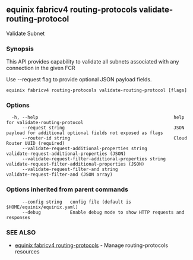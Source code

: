 ## equinix fabricv4 routing-protocols validate-routing-protocol

Validate Subnet

### Synopsis

This API provides capability to validate all subnets associated with any connection in the given FCR

Use --request flag to provide optional JSON payload fields.

```
equinix fabricv4 routing-protocols validate-routing-protocol [flags]
```

### Options

```
  -h, --help                                                   help for validate-routing-protocol
      --request string                                         JSON payload for additional optional fields not exposed as flags
      --router-id string                                       Cloud Router UUID (required)
      --validate-request-additional-properties string          validate-request-additional-properties (JSON)
      --validate-request-filter-additional-properties string   validate-request-filter-additional-properties (JSON)
      --validate-request-filter-and string                     validate-request-filter-and (JSON array)
```

### Options inherited from parent commands

```
      --config string   config file (default is $HOME/equinix/equinix.yaml)
      --debug           Enable debug mode to show HTTP requests and responses
```

### SEE ALSO

* [equinix fabricv4 routing-protocols](equinix_fabricv4_routing-protocols.md)	 - Manage routing-protocols resources

